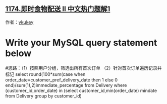 ## [1174.即时食物配送 II 中文热门题解1](https://leetcode.cn/problems/immediate-food-delivery-ii/solutions/100000/fen-bu-chai-jie-by-ykukey)

作者：[ykukey](https://leetcode.cn/u/ykukey)
# Write your MySQL query statement below
#思路：（1）按照用户分组，筛选出所有首次订单 （2）针对首次订单遍历记录并标记
select round(100*sum(case when order_date=customer_pref_delivery_date then 1 else 0 end)/sum(1),2)immediate_percentage
from Delivery
where (customer_id,order_date) in
(select customer_id,min(order_date) mindate
from Delivery
group by customer_id)